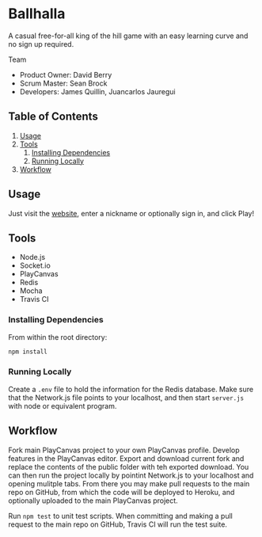 # Ballhalla

A casual free-for-all king of the hill game with an easy learning curve and no sign up required.

Team

  - Product Owner: David Berry
  - Scrum Master: Sean Brock
  - Developers: James Quillin, Juancarlos Jauregui

## Table of Contents

1. [Usage](https://github.com/DJJS/thesis-project/blob/master/_README.md#usage)
2. [Tools](https://github.com/DJJS/thesis-project/blob/master/_README.md#tools)
    1. [Installing Dependencies](https://github.com/DJJS/thesis-project/blob/master/_README.md#installing-dependencies)
    2. [Running Locally](https://github.com/DJJS/thesis-project/blob/master/_README.md#running-locally)
3. [Workflow](https://github.com/DJJS/thesis-project/blob/master/_README.md#workflow)

## Usage

Just visit the [website](http://pond-game.herokuapp.com/), enter a nickname or optionally sign in, and click Play!

## Tools

- Node.js
- Socket.io
- PlayCanvas
- Redis
- Mocha
- Travis CI

### Installing Dependencies

From within the root directory:

```sh
npm install
```

### Running Locally

Create a `.env` file to hold the information for the Redis database. Make sure that the Network.js file points to your localhost, and then start `server.js`  with node or equivalent program.

## Workflow

Fork main PlayCanvas project to your own PlayCanvas profile.  Develop features in the PlayCanvas editor.  Export and download current fork and replace the contents of the public folder with teh exported download.  You can then run the project locally by pointint Network.js to your localhost and opening mulitple tabs.  From there you may make pull requests to the main repo on GitHub, from which the code will be deployed to Heroku, and optionally uploaded to the main PlayCanvas project.

Run ```npm test``` to unit test scripts.  When committing and making a pull request to the main repo on GitHub, Travis CI will run the test suite.
